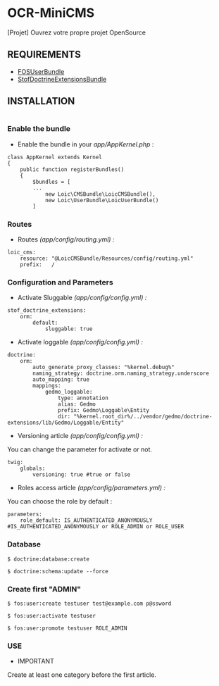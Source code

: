 # OCR-MiniCMS

 [Projet] Ouvrez votre propre projet OpenSource

## REQUIREMENTS

* [FOSUserBundle](https://github.com/FriendsOfSymfony/FOSUserBundle)
* [StofDoctrineExtensionsBundle](https://github.com/stof/StofDoctrineExtensionsBundle)


## INSTALLATION

```

```

### Enable the bundle

* Enable the bundle in your *app/AppKernel.php* :

```
class AppKernel extends Kernel
{
    public function registerBundles()
    {
        $bundles = [
        ...
            new Loic\CMSBundle\LoicCMSBundle(),
            new Loic\UserBundle\LoicUserBundle()
        ]
```

### Routes

* Routes *(app/config/routing.yml) :*

```
loic_cms:
    resource: "@LoicCMSBundle/Resources/config/routing.yml"
    prefix:   /
```

### Configuration and Parameters

* Activate Sluggable *(app/config/config.yml) :*


```
stof_doctrine_extensions:
    orm:
        default:
            sluggable: true
```

* Activate loggable *(app/config/config.yml) :*

```
doctrine:
    orm:
        auto_generate_proxy_classes: "%kernel.debug%"
        naming_strategy: doctrine.orm.naming_strategy.underscore
        auto_mapping: true
        mappings:
            gedmo_loggable:
                type: annotation
                alias: Gedmo
                prefix: Gedmo\Loggable\Entity
                dir: "%kernel.root_dir%/../vendor/gedmo/doctrine-extensions/lib/Gedmo/Loggable/Entity"
```

* Versioning article *(app/config/config.yml) :*

You can change the parameter for activate or not.
```
twig:
    globals:
        versioning: true #true or false
```


* Roles access article *(app/config/parameters.yml) :*

You can choose the role by default :
```
parameters:
    role_default: IS_AUTHENTICATED_ANONYMOUSLY #IS_AUTHENTICATED_ANONYMOUSLY or ROLE_ADMIN or ROLE_USER
```

### Database

```
$ doctrine:database:create
```

```
$ doctrine:schema:update --force
```

### Create first "ADMIN"

```
$ fos:user:create testuser test@example.com p@ssword
```

```
$ fos:user:activate testuser
```

```
$ fos:user:promote testuser ROLE_ADMIN
```

### USE

* IMPORTANT

Create at least one category before the first article.